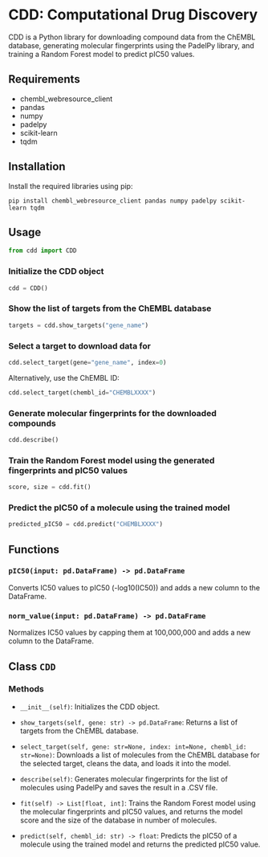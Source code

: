 # CDD: Computational Drug Discovery

CDD is a Python library for downloading compound data from the ChEMBL database, generating molecular fingerprints using the PadelPy library, and training a Random Forest model to predict pIC50 values.

## Requirements

- chembl_webresource_client
- pandas
- numpy
- padelpy
- scikit-learn
- tqdm

## Installation

Install the required libraries using pip:

```
pip install chembl_webresource_client pandas numpy padelpy scikit-learn tqdm
```

## Usage

```python
from cdd import CDD
```

### Initialize the CDD object

```python
cdd = CDD()
```

### Show the list of targets from the ChEMBL database

```python
targets = cdd.show_targets("gene_name")
```

### Select a target to download data for

```python
cdd.select_target(gene="gene_name", index=0)
```

Alternatively, use the ChEMBL ID:

```python
cdd.select_target(chembl_id="CHEMBLXXXX")
```

### Generate molecular fingerprints for the downloaded compounds

```python
cdd.describe()
```

### Train the Random Forest model using the generated fingerprints and pIC50 values

```python
score, size = cdd.fit()
```

### Predict the pIC50 of a molecule using the trained model

```python
predicted_pIC50 = cdd.predict("CHEMBLXXXX")
```

## Functions

### `pIC50(input: pd.DataFrame) -> pd.DataFrame`

Converts IC50 values to pIC50 (-log10(IC50)) and adds a new column to the DataFrame.

### `norm_value(input: pd.DataFrame) -> pd.DataFrame`

Normalizes IC50 values by capping them at 100,000,000 and adds a new column to the DataFrame.

## Class `CDD`

### Methods

- `__init__(self)`: Initializes the CDD object.

- `show_targets(self, gene: str) -> pd.DataFrame`: Returns a list of targets from the ChEMBL database.

- `select_target(self, gene: str=None, index: int=None, chembl_id: str=None)`: Downloads a list of molecules from the ChEMBL database for the selected target, cleans the data, and loads it into the model.

- `describe(self)`: Generates molecular fingerprints for the list of molecules using PadelPy and saves the result in a .CSV file.

- `fit(self) -> List[float, int]`: Trains the Random Forest model using the molecular fingerprints and pIC50 values, and returns the model score and the size of the database in number of molecules.

- `predict(self, chembl_id: str) -> float`: Predicts the pIC50 of a molecule using the trained model and returns the predicted pIC50 value.
